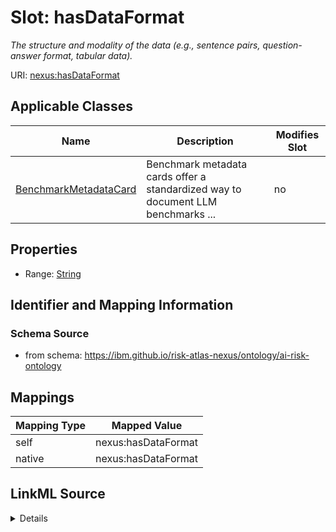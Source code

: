 

# Slot: hasDataFormat


_The structure and modality of the data (e.g., sentence pairs, question-answer format, tabular data)._





URI: [nexus:hasDataFormat](https://ibm.github.io/risk-atlas-nexus/ontology/hasDataFormat)



<!-- no inheritance hierarchy -->





## Applicable Classes

| Name | Description | Modifies Slot |
| --- | --- | --- |
| [BenchmarkMetadataCard](BenchmarkMetadataCard.md) | Benchmark metadata cards offer a standardized way to document LLM benchmarks ... |  no  |







## Properties

* Range: [String](String.md)





## Identifier and Mapping Information







### Schema Source


* from schema: https://ibm.github.io/risk-atlas-nexus/ontology/ai-risk-ontology




## Mappings

| Mapping Type | Mapped Value |
| ---  | ---  |
| self | nexus:hasDataFormat |
| native | nexus:hasDataFormat |




## LinkML Source

<details>
```yaml
name: hasDataFormat
description: The structure and modality of the data (e.g., sentence pairs, question-answer
  format, tabular data).
from_schema: https://ibm.github.io/risk-atlas-nexus/ontology/ai-risk-ontology
rank: 1000
alias: hasDataFormat
domain_of:
- BenchmarkMetadataCard
range: string

```
</details>